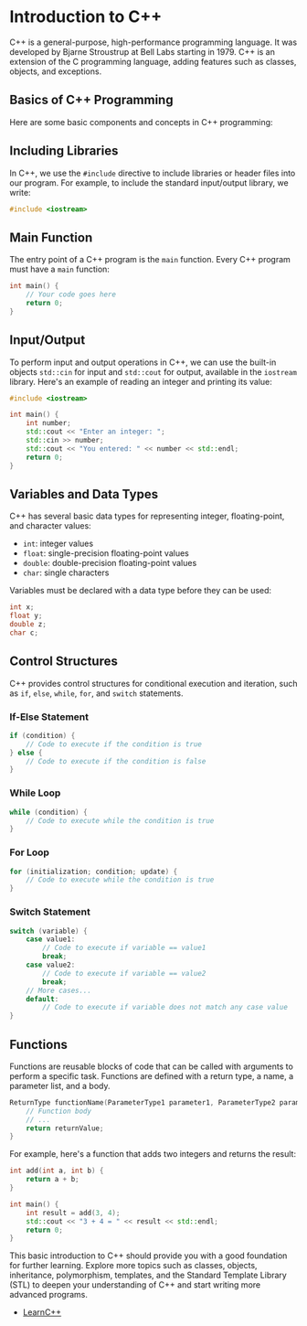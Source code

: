 # Introduction to C++

C++ is a general-purpose, high-performance programming language. It was developed by Bjarne Stroustrup at Bell Labs starting in 1979. C++ is an extension of the C programming language, adding features such as classes, objects, and exceptions.

## Basics of C++ Programming

Here are some basic components and concepts in C++ programming:

## Including Libraries

In C++, we use the `#include` directive to include libraries or header files into our program. For example, to include the standard input/output library, we write:

```cpp
#include <iostream>
```

## Main Function

The entry point of a C++ program is the `main` function. Every C++ program must have a `main` function:

```cpp
int main() {
    // Your code goes here
    return 0;
}
```

## Input/Output

To perform input and output operations in C++, we can use the built-in objects `std::cin` for input and `std::cout` for output, available in the `iostream` library. Here's an example of reading an integer and printing its value:

```cpp
#include <iostream>

int main() {
    int number;
    std::cout << "Enter an integer: ";
    std::cin >> number;
    std::cout << "You entered: " << number << std::endl;
    return 0;
}
```

## Variables and Data Types

C++ has several basic data types for representing integer, floating-point, and character values:

- `int`: integer values
- `float`: single-precision floating-point values
- `double`: double-precision floating-point values
- `char`: single characters

Variables must be declared with a data type before they can be used:

```cpp
int x;
float y;
double z;
char c;
```

## Control Structures

C++ provides control structures for conditional execution and iteration, such as `if`, `else`, `while`, `for`, and `switch` statements.

### If-Else Statement
```cpp
if (condition) {
    // Code to execute if the condition is true
} else {
    // Code to execute if the condition is false
}
```

### While Loop
```cpp
while (condition) {
    // Code to execute while the condition is true
}
```

### For Loop
```cpp
for (initialization; condition; update) {
    // Code to execute while the condition is true
}
```

### Switch Statement
```cpp
switch (variable) {
    case value1:
        // Code to execute if variable == value1
        break;
    case value2:
        // Code to execute if variable == value2
        break;
    // More cases...
    default:
        // Code to execute if variable does not match any case value
}
```

## Functions

Functions are reusable blocks of code that can be called with arguments to perform a specific task. Functions are defined with a return type, a name, a parameter list, and a body.

```cpp
ReturnType functionName(ParameterType1 parameter1, ParameterType2 parameter2) {
    // Function body
    // ...
    return returnValue;
}
```

For example, here's a function that adds two integers and returns the result:

```cpp
int add(int a, int b) {
    return a + b;
}

int main() {
    int result = add(3, 4);
    std::cout << "3 + 4 = " << result << std::endl;
    return 0;
}
```

This basic introduction to C++ should provide you with a good foundation for further learning. Explore more topics such as classes, objects, inheritance, polymorphism, templates, and the Standard Template Library (STL) to deepen your understanding of C++ and start writing more advanced programs.

- [LearnC++](https://www.learncpp.com/)
